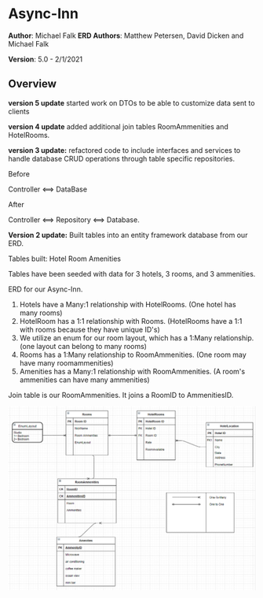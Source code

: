 #  Async-Inn

**Author**: Michael Falk
**ERD Authors**: Matthew Petersen, David Dicken and Michael Falk

**Version**: 5.0 - 2/1/2021

## Overview

**version 5 update**
started work on DTOs to be able to customize data sent to clients

**version 4 update**
added additional join tables RoomAmmenities and HotelRooms.

**version 3 update:** 
refactored code to include interfaces and services to handle database CRUD operations through table specific repositories. 

Before

Controller <==> DataBase

After

Controller <==> Repository <==> Database.


**Version 2 update:** 
Built tables into an entity framework database from our ERD.

Tables built:
Hotel
Room
Amenities

Tables have been seeded with data for 3 hotels, 3 rooms, and 3 ammenities.

ERD for our Async-Inn. 

1. Hotels have a Many:1 relationship with HotelRooms. (One hotel has many rooms)
2. HotelRoom has a 1:1 relationship with Rooms. (HotelRooms have a 1:1 with rooms because they have unique ID's)
3. We utilize an enum for our room layout, which has a 1:Many relationship. (one layout can belong to many rooms)
4. Rooms has a 1:Many relationship to RoomAmmenities. (One room may have many roomammenities)
5. Amenities has a Many:1 relationship with RoomAmmenities. (A room's ammenities can have many ammenities)

Join table is our RoomAmmenities. It joins a RoomID to AmmenitiesID.

![image](AsyncInnERD.png)
